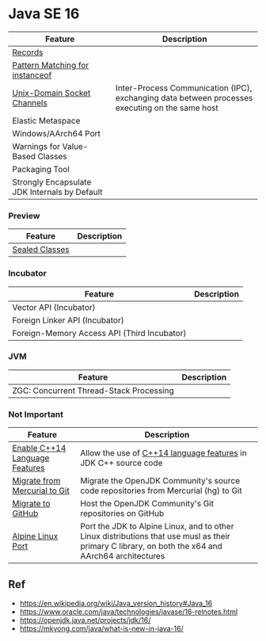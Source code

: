 # Java SE 16

Feature                                       | Description
----------------------------------------------|-------------
[Records](https://github.com/shamy1st/java-records)                                             | 
[Pattern Matching for instanceof](https://github.com/shamy1st/java-pattern-matching-instanceof) | 
[Unix-Domain Socket Channels](https://github.com/shamy1st/java-unix-domain-socket-channels)     | Inter-Process Communication (IPC), exchanging data between processes executing on the same host
Elastic Metaspace                             | 
Windows/AArch64 Port                          | 
Warnings for Value-Based Classes              | 
Packaging Tool                                | 
Strongly Encapsulate JDK Internals by Default | 

### Preview

Feature                                                         | Description
----------------------------------------------------------------|-------------
[Sealed Classes](https://github.com/shamy1st/java-sealed-class) | 

### Incubator

Feature                                       | Description
----------------------------------------------|-------------
Vector API (Incubator)                        | 
Foreign Linker API (Incubator)                | 
Foreign-Memory Access API (Third Incubator)   | 

### JVM

Feature                                       | Description
----------------------------------------------|-------------
ZGC: Concurrent Thread-Stack Processing       | 

### Not Important

Feature                                       | Description
----------------------------------------------|-------------
[Enable C++14 Language Features](https://openjdk.java.net/jeps/347) | Allow the use of [C++14 language features](https://en.wikipedia.org/wiki/C%2B%2B14) in JDK C++ source code
[Migrate from Mercurial to Git](https://openjdk.java.net/jeps/357)  | Migrate the OpenJDK Community's source code repositories from Mercurial (hg) to Git
[Migrate to GitHub](https://openjdk.java.net/jeps/369)              | Host the OpenJDK Community's Git repositories on GitHub
[Alpine Linux Port](https://openjdk.java.net/jeps/386)              | Port the JDK to Alpine Linux, and to other Linux distributions that use musl as their primary C library, on both the x64 and AArch64 architectures

## Ref
* https://en.wikipedia.org/wiki/Java_version_history#Java_16
* https://www.oracle.com/java/technologies/javase/16-relnotes.html
* https://openjdk.java.net/projects/jdk/16/
* https://mkyong.com/java/what-is-new-in-java-16/
